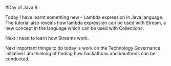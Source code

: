 #Day of Java 8

Today I have learnt something new - Lambda expression in Java language. The tutorial also reveals how lambda expression can be used with Stream, a new concept in the language which can be used with Collections. 

Next I need to learn how Streams work. 

Next important things to do today is work on the Technology Governance initiative.I am thinking of finding how hackathons and ideathons can be conducted. 


